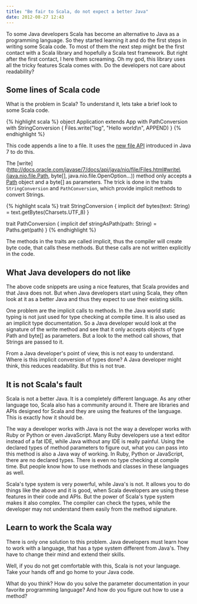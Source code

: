```yaml
---
title: "Be fair to Scala, do not expect a better Java"
date: 2012-08-27 12:43
---
```


To some Java developers Scala has become an alternative to Java as a
programming language. So they started learning it and do the first
steps in writing some Scala code. To most of them the next step might
be the first contact with a Scala library and hopefully a Scala test
framework. But right after the first contact, I here them
screaming. Oh my god, this library uses all the tricky features Scala
comes with. Do the developers not care about readability?

Some lines of Scala code
------------------------

What is the problem in Scala? To understand it, lets take a brief look
to some Scala code.

{% highlight scala %}
object Application extends App with PathConversion with StringConversion {
  Files.write("log", "Hello world\n", APPEND)
}
{% endhighlight %}

This code appends a line to a file. It uses the
[new file API](http://docs.oracle.com/javase/7/docs/api/java/nio/file/package-summary.html)
introduced in Java 7 to do this.

The
[write](http://docs.oracle.com/javase/7/docs/api/java/nio/file/Files.html#write\(java.nio.file.Path,
byte[], java.nio.file.OpenOption...\)) method only accepts a
[Path](http://docs.oracle.com/javase/7/docs/api/java/nio/file/Path.html)
object and a byte[] as parameters. The trick is done in the traits
`StringConversion` and `PathConversion`, which provide implicit
methods to convert Strings.

{% highlight scala %}
trait StringConversion {
  implicit def bytes(text: String) = text.getBytes(Charsets.UTF_8)
}

trait PathConversion {
  implicit def stringAsPath(path: String) = Paths.get(path)
}
{% endhighlight %}

The methods in the traits are called implicit, thus the compiler will
create byte code, that calls these methods. But these calls are not
written explicitly in the code.

What Java developers do not like
--------------------------------

The above code snippets are using a nice features, that Scala provides
and that Java does not. But when Java developers start using Scala,
they often look at it as a better Java and thus they expect to use
their existing skills.

One problem are the implicit calls to methods. In the Java world
static typing is not just used for type checking at compile time. It
is also used as an implicit type documentation. So a Java developer
would look at the signature of the write method and see that it only
accepts objects of type Path and byte[] as parameters. But a look to
the method call shows, that Strings are passed to it.

From a Java developer's point of view, this is not easy to understand.
Where is this implicit conversion of types done? A Java developer
might think, this reduces readability. But this is not true.

It is not Scala's fault
-----------------------

Scala is not a better Java. It is a completely different language. As
any other language too, Scala also has a community around it. There
are libraries and APIs designed for Scala and they are using the
features of the language. This is exactly how it should be.

The way a developer works with Java is not the way a developer works
with Ruby or Python or even JavaScript. Many Ruby developers use a
text editor instead of a fat IDE, while Java without any IDE is really
painful. Using the declared types of method parameters to figure out,
what you can pass into this method is also a Java way of working. In
Ruby, Python or JavaScript, there are no declared types. There is even
no type checking at compile time. But people know how to use methods
and classes in these languages as well.

Scala's type system is very powerful, while Java's is not. It allows
you to do things like the above and it is good, when Scala developers
are using these features in their code and APIs. But the power of
Scala's type system makes it also complex. The compiler can check the
types, while the developer may not understand them easily from the
method signature.

Learn to work the Scala way
---------------------------

There is only one solution to this problem. Java developers must learn
how to work with a language, that has a type system different from
Java's. They have to change their mind and extend their skills.

Well, if you do not get comfortable with this, Scala is not your
language. Take your hands off and go home to your Java code.

What do you think? How do you solve the parameter documentation in
your favorite programming language? And how do you figure out how to
use a method?
